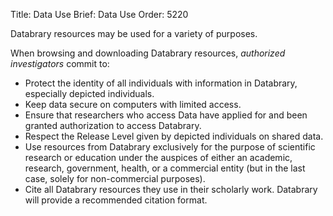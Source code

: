 Title: Data Use
Brief: Data Use
Order: 5220

Databrary resources may be used for a variety of purposes.

When browsing and downloading Databrary resources, *authorized investigators* commit to:

- Protect the identity of all individuals with information in Databrary, especially depicted individuals.
- Keep data secure on computers with limited access.
- Ensure that researchers who access Data have applied for and been granted authorization to access Databrary.
- Respect the Release Level given by depicted individuals on shared data.
- Use resources from Databrary exclusively for the purpose of scientific research or education under the auspices of either an academic, research, government, health, or a commercial entity (but in the last case, solely for non-commercial purposes).
- Cite all Databrary resources they use in their scholarly work.
Databrary will provide a recommended citation format.
